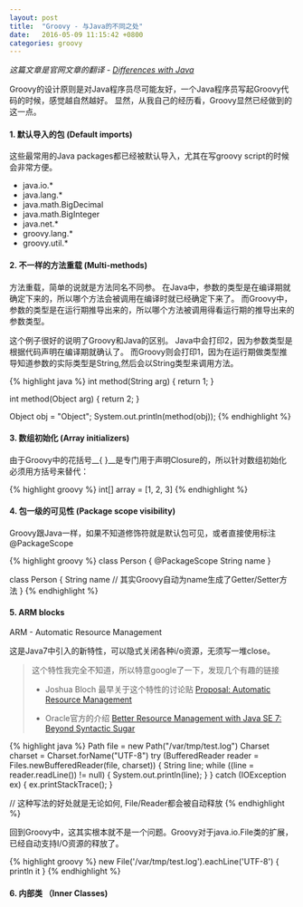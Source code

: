```yaml
---
layout: post
title:  "Groovy - 与Java的不同之处"
date:   2016-05-09 11:15:42 +0800
categories: groovy
---
```

_这篇文章是官网文章的翻译 - [Differences with Java](http://groovy-lang.org/differences.html)_

Groovy的设计原则是对Java程序员尽可能友好，一个Java程序员写起Groovy代码的时候，感觉越自然越好。
显然，从我自己的经历看，Groovy显然已经做到的这一点。


#### 1. 默认导入的包 (Default imports)

这些最常用的Java packages都已经被默认导入，尤其在写groovy script的时候会非常方便。

 * java.io.*
 * java.lang.*
 * java.math.BigDecimal
 * java.math.BigInteger
 * java.net.*
 * groovy.lang.*
 * groovy.util.*

#### 2. 不一样的方法重载 (Multi-methods)

方法重载，简单的说就是方法同名不同参。
在Java中，参数的类型是在编译期就确定下来的，所以哪个方法会被调用在编译时就已经确定下来了。
而Groovy中，参数的类型是在运行期推导出来的，所以哪个方法被调用得看运行期的推导出来的参数类型。

这个例子很好的说明了Groovy和Java的区别。
Java中会打印2，因为参数类型是根据代码声明在编译期就确认了。
而Groovy则会打印1，因为在运行期做类型推导知道参数的实际类型是String,然后会以String类型来调用方法。

{% highlight java %}
int method(String arg) {
  return 1;
}

int method(Object arg) {
  return 2;
}

Object obj = "Object";
System.out.println(method(obj));
{% endhighlight %}

#### 3. 数组初始化 (Array initializers)

由于Groovy中的花括号__{ }__是专门用于声明Closure的，所以针对数组初始化必须用方括号来替代：

{% highlight groovy %}
int[] array = [1, 2, 3]
{% endhighlight %}

#### 4. 包一级的可见性 (Package scope visibility)

Groovy跟Java一样，如果不知道修饰符就是默认包可见，或者直接使用标注@PackageScope

{% highlight groovy %}
class Person {
  @PackageScope String name
}

class Person {
  String name   // 其实Groovy自动为name生成了Getter/Setter方法
}
{% endhighlight %}

#### 5. ARM blocks

ARM - Automatic Resource Management

这是Java7中引入的新特性，可以隐式关闭各种i/o资源，无须写一堆close。 

> 这个特性我完全不知道，所以特意google了一下，发现几个有趣的链接
>
> * Joshua Bloch 最早关于这个特性的讨论贴 [Proposal: Automatic Resource Management](http://mail.openjdk.java.net/pipermail/coin-dev/2009-February/000011.html)
>
> * Oracle官方的介绍 [Better Resource Management with Java SE 7: Beyond Syntactic Sugar](http://www.oracle.com/technetwork/articles/java/trywithresources-401775.html)

{% highlight java %}
Path file = new Path("/var/tmp/test.log")
Charset charset = Charset.forName("UTF-8")
try (BufferedReader reader = Files.newBufferedReader(file, charset)) {
  String line;
  while ((line = reader.readLine()) != null) {
    System.out.println(line);
  }
} catch (IOException ex) {
  ex.printStackTrace();
}

// 这种写法的好处就是无论如何, File/Reader都会被自动释放
{% endhighlight %}

回到Groovy中，这其实根本就不是一个问题。Groovy对于java.io.File类的扩展，已经自动支持I/O资源的释放了。

{% highlight groovy %}
new File('/var/tmp/test.log').eachLine('UTF-8') {
  println it
}
{% endhighlight %}

#### 6. 内部类 （Inner Classes)